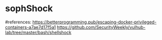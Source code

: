 # sophShock


#references:
https://betterprogramming.pub/escaping-docker-privileged-containers-a7ae7d17f5a1
https://github.com/SecurityWeekly/vulhub-lab/tree/master/bash/shellshock
